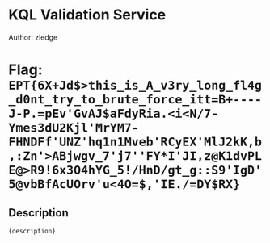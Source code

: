 # KQL Validation Service
Author: zledge

# Flag: `EPT{6X+Jd$>this_is_A_v3ry_long_fl4g_d0nt_try_to_brute_force_itt=B+----J-P.=pEv'GvAJ$aFdyRia.<i<N/7-Ymes3dU2Kjl'MrYM7-FHNDFf'UNZ'hq1n1Mveb'RCyEX'MlJ2kK,b,:Zn'>ABjwgv_7'j7''FY*I'JI,z@K1dvPLE@>R9!6x3O4hYG_5!/HnD/gt_g::S9'IgD'5@vbBfAcUOrv'u<4O=$,'IE./=DY$RX}`
## Description
```
{description}
```

